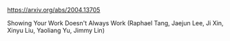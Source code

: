 https://arxiv.org/abs/2004.13705

Showing Your Work Doesn't Always Work (Raphael Tang, Jaejun Lee, Ji Xin, Xinyu Liu, Yaoliang Yu, Jimmy Lin)

